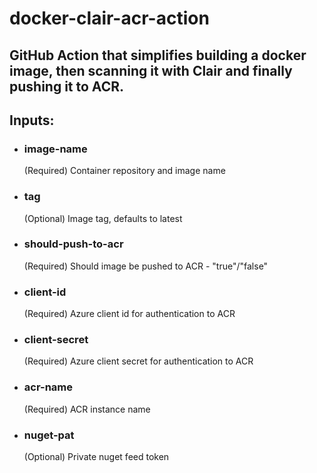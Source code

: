 # docker-clair-acr-action
## GitHub Action that simplifies building a docker image, then scanning it with Clair and finally pushing it to ACR.

## Inputs:
  
* ### image-name  
   (Required) Container repository and image name  
  
* ### tag  
   (Optional) Image tag, defaults to latest
  
* ### should-push-to-acr  
   (Required) Should image be pushed to ACR - "true"/"false"  
   
* ### client-id  
   (Required) Azure client id for authentication to ACR  
   
* ### client-secret  
   (Required) Azure client secret for authentication to ACR  
  
* ### acr-name  
   (Required) ACR instance name  
   
* ### nuget-pat  
   (Optional) Private nuget feed token  
